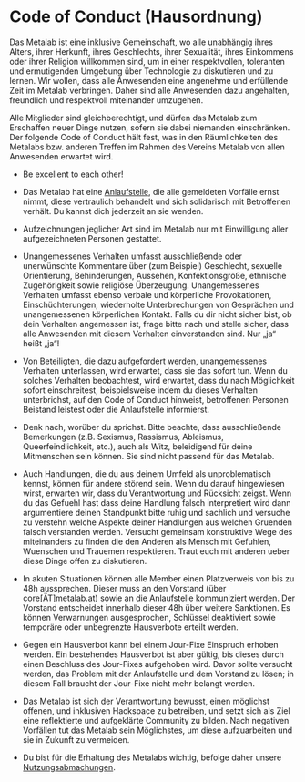 Code of Conduct (Hausordnung)
=============================

Das Metalab ist eine inklusive Gemeinschaft, wo alle unabhängig ihres Alters, ihrer Herkunft, ihres Geschlechts, ihrer Sexualität, ihres Einkommens oder ihrer Religion willkommen sind, um in einer respektvollen, toleranten und ermutigenden Umgebung über Technologie zu diskutieren und zu lernen. Wir wollen, dass alle Anwesenden eine angenehme und erfüllende Zeit im Metalab verbringen. Daher sind alle Anwesenden dazu angehalten, freundlich und respektvoll miteinander umzugehen.

Alle Mitglieder sind gleichberechtigt, und dürfen das Metalab zum Erschaffen neuer Dinge nutzen, sofern sie dabei niemanden einschränken. Der folgende Code of Conduct hält fest, was in den Räumlichkeiten des Metalabs bzw. anderen Treffen im Rahmen des Vereins Metalab von allen Anwesenden erwartet wird.

* Be excellent to each other!

* Das Metalab hat eine [Anlaufstelle](https://metalab.at/wiki/Anlaufstelle), die alle gemeldeten Vorfälle ernst nimmt, diese vertraulich behandelt und sich solidarisch mit Betroffenen verhält. Du kannst dich jederzeit an sie wenden.

* Aufzeichnungen jeglicher Art sind im Metalab nur mit Einwilligung aller aufgezeichneten Personen gestattet.

* Unangemessenes Verhalten umfasst ausschließende oder unerwünschte Kommentare über (zum Beispiel) Geschlecht, sexuelle Orientierung, Behinderungen, Aussehen, Konfektionsgröße, ethnische Zugehörigkeit sowie religiöse Überzeugung. Unangemessenes Verhalten umfasst ebenso verbale und körperliche Provokationen, Einschüchterungen, wiederholte Unterbrechungen von Gesprächen und unangemessenen körperlichen Kontakt. Falls du dir nicht sicher bist, ob dein Verhalten angemessen ist, frage bitte nach und stelle sicher, dass alle Anwesenden mit diesem Verhalten einverstanden sind. Nur „ja“ heißt „ja“!

* Von Beteiligten, die dazu aufgefordert werden, unangemessenes Verhalten unterlassen, wird erwartet, dass sie das sofort tun. Wenn du solches Verhalten beobachtest, wird erwartet, dass du nach Möglichkeit sofort einschreitest, beispielsweise indem du dieses Verhalten unterbrichst, auf den Code of Conduct hinweist, betroffenen Personen Beistand leistest oder die Anlaufstelle informierst.
* Denk nach, worüber du sprichst. Bitte beachte, dass ausschließende Bemerkungen (z.B. Sexismus, Rassismus, Ableismus, Queerfeindlichkeit, etc.), auch als Witz, beleidigend für deine Mitmenschen sein können. Sie sind nicht passend für das Metalab.

* Auch Handlungen, die du aus deinem Umfeld als unproblematisch kennst, können für andere störend sein. Wenn du darauf hingewiesen wirst, erwarten wir, dass du Verantwortung und Rücksicht zeigst. Wenn du das Gefuehl hast dass deine Handlung falsch interpretiert wird dann argumentiere deinen Standpunkt bitte ruhig und sachlich und versuche zu verstehn welche Aspekte deiner Handlungen aus welchen Gruenden falsch verstanden werden. Versucht gemeinsam konstruktive Wege des miteinanders zu finden die den Anderen als Mensch mit Gefuhlen, Wuenschen und Trauemen respektieren. Traut euch mit anderen ueber diese Dinge offen zu diskutieren.

* In akuten Situationen können alle Member einen Platzverweis von bis zu 48h aussprechen. Dieser muss an den Vorstand (über core[ÄT]metalab.at) sowie an die Anlaufstelle kommuniziert werden. Der Vorstand entscheidet innerhalb dieser 48h über weitere Sanktionen. Es können Verwarnungen ausgesprochen, Schlüssel deaktiviert sowie temporäre oder unbegrenzte Hausverbote erteilt werden.

* Gegen ein Hausverbot kann bei einem Jour-Fixe Einspruch erhoben werden. Ein bestehendes Hausverbot ist aber gültig, bis dieses durch einen Beschluss des Jour-Fixes aufgehoben wird. Davor sollte versucht werden, das Problem mit der Anlaufstelle und dem Vorstand zu lösen; in diesem Fall braucht der Jour-Fixe nicht mehr belangt werden.

* Das Metalab ist sich der Verantwortung bewusst, einen möglichst offenen, und inklusiven Hackspace zu betreiben, und setzt sich als Ziel eine reflektierte und aufgeklärte Community zu bilden. Nach negativen Vorfällen tut das Metalab sein Möglichstes, um diese aufzuarbeiten und sie in Zukunft zu vermeiden.

* Du bist für die Erhaltung des Metalabs wichtig, befolge daher unsere [Nutzungsabmachungen](https://metalab.at/wiki/Kategorie:Policies/Overview).
